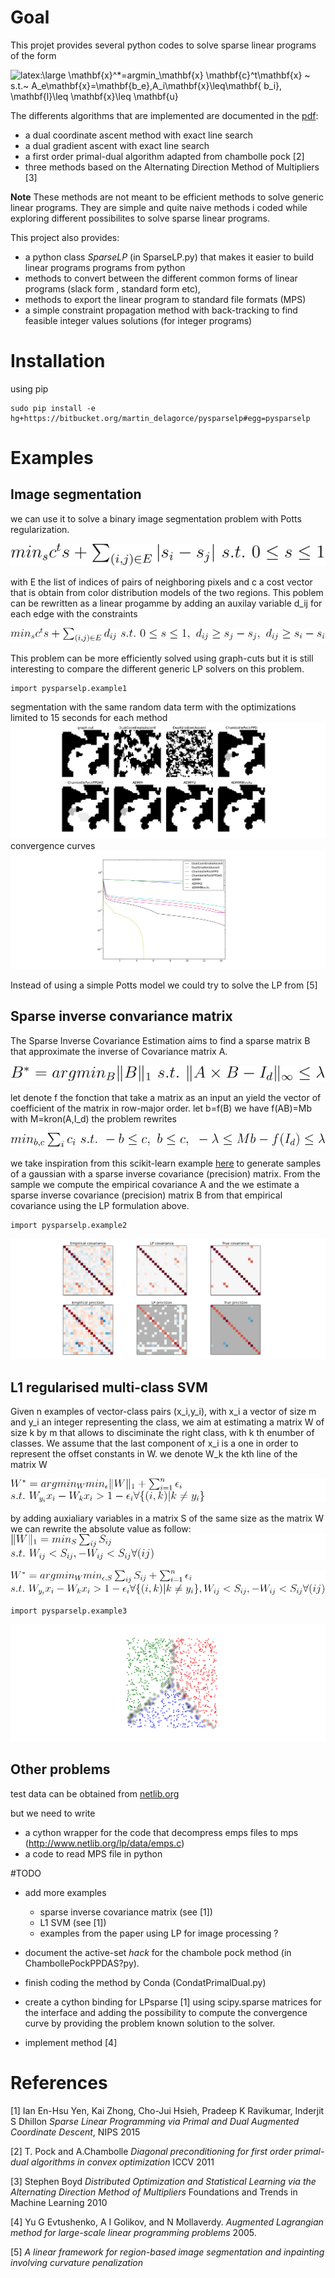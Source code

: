 # Goal

This projet provides several python codes to solve sparse linear programs of the form

![latex:\large $\mathbf{x}^*=argmin_\mathbf{x} \mathbf{c}^t\mathbf{x} ~  s.t.~  A_e\mathbf{x}=\mathbf{b_e},A_i\mathbf{x}\leq\mathbf{ b_i}, \mathbf{l}\leq \mathbf{x}\leq \mathbf{u}$ ](./images/LPproblem.svg)


The differents algorithms that are implemented are documented in the [pdf](./latex/SparseLinearProgramming.pdf): 

* a dual coordinate ascent method with exact line search 
* a dual gradient ascent with exact line search
* a first order primal-dual algorithm adapted from chambolle pock [2]
* three methods based on the Alternating Direction Method of Multipliers [3]

**Note** These methods are not meant to be efficient methods to solve generic linear programs. They are simple and quite naive methods i coded while exploring different possibilites to solve sparse linear programs.


This project also provides: 

* a python class *SparseLP* (in SparseLP.py) that  makes it easier to build linear programs programs from python 
* methods to convert between the different common forms of linear programs (slack form , standard form etc), 
* methods to export the linear program to standard file formats (MPS)
* a simple constraint propagation method with back-tracking to find feasible integer values solutions (for integer programs)

# Installation


using pip

	sudo pip install -e hg+https://bitbucket.org/martin_delagorce/pysparselp#egg=pysparselp

# Examples

## Image segmentation
we can use it to solve a binary image segmentation problem with Potts regularization.

![latex: \large $min_s c^ts + \sum_{(i,j)\in E}  |s_i-s_j| ~s.t. ~0 \leq s\leq 1$](./images/segmentation.svg)

with E the list of indices of pairs of neighboring pixels and c a cost vector that is obtain from color distribution models of the two regions.
This poblem can be rewritten as a linear progamme by adding an auxilay variable d_ij for each edge with the constraints

![latex: \large $min_s c^ts + \sum_{(i,j)\in E}  d_{ij} ~s.t. ~0 \leq s\leq 1, ~d_{ij}\geq s_j-s_j, ~d_{ij}\geq s_i-s_i $](./images/segmentation_lp.svg)
 
This problem can be more efficiently solved using graph-cuts but it is still interesting to compare the different generic LP solvers on this problem. 


	import pysparselp.example1

segmentation with the same random data term with the optimizations limited to 15 seconds for each method
![curves](./images/potts_results.png)
convergence curves
![curves](./images/potts_curves.png)

Instead of using a simple Potts model we could try to solve the LP from [5]

## Sparse inverse convariance matrix 
 
The Sparse Inverse Covariance Estimation aims to find
a sparse matrix B that approximate the inverse of Covariance matrix A.

![latex:\large $B^*=argmin_B \|B\|_1~ s.t.~ \|A\times B-I_d\|_\infty\leq \lambda$](./images/sparse_inv_covariance.svg)

let denote f the fonction that take a matrix as an input an yield the vector of coefficient of the matrix in  row-major order.
let b=f(B) we have f(AB)=Mb with M=kron(A,I_d)
the problem rewrites

![latex: \large $ min_{b,c} \sum_i c_i ~s.t.~ -b\leq c,~b\leq c,~-\lambda\leq M b-f(I_d)\leq \lambda$](./images/lp_sparse_inv_covariance.svg)

we take inspiration from this scikit-learn example [here](http://scikit-learn.org/stable/auto_examples/covariance/plot_sparse_cov.html) to generate 
samples of a gaussian with a sparse inverse covariance (precision) matrix. From the sample we compute the empirical covariance A and the we estimate a sparse inverse covariance (precision) matrix B from that empirical covariance using the LP formulation above.

	import pysparselp.example2


![curves](./images/sparse_precision_matrix.png)

## L1 regularised multi-class SVM

Given n examples of vector-class pairs (x_i,y_i), with x_i a vector of size m and y_i an integer representing the class, we aim at estimating a matrix W of size k by m that allows to disciminate the right class, with k th enumber of classes. We assume that the last component of x_i is a one in order to represent the offset constants in W. we denote W_k the kth line of the matrix W

![latex:\large $W^*=argmin_W min_{\epsilon}\|W\|_1+\sum_{i=1}^n \epsilon_i\\ s.t.~ W_{y_i}x_i-W_kx_i>1-\epsilon_i \forall\{(i,k)|k\neq y_i\}$](./images/l1svm.svg)

by adding auxialiary variables in a matrix S of the same size as the matrix W we can rewrite the absolute value as follow:
![latex:\large $\|W\|_1=min_S \sum_{ij}S_{ij} \\ s.t.~ W_{ij}<S_{ij}, -W_{ij}<S_{ij} \forall(ij)$](./images/abstolp.svg)

![latex:\large $W^*=argmin_{W} min_{\epsilon,S}  \sum_{ij}S_{ij} +\sum_{i=1}^n \epsilon_i\\s.t.~W_{y_i}x_i-W_kx_i>1-\epsilon_i \forall\{(i,k)|k\neq y_i\},W_{ij}<S_{ij}, -W_{ij}<S_{ij} \forall(ij)$](./images/l1svmLP.svg)


	import pysparselp.example3

![classification result with support points](./images/l1svmClassification.svg)


## Other problems
test data can be obtained from  [netlib.org](http://www.netlib.org/lp/data/)

but we need to write

* a cython wrapper for the code that decompress emps files to mps (http://www.netlib.org/lp/data/emps.c)
* a code to read MPS file in python



#TODO

* add more examples 
	* sparse inverse covariance matrix (see [1])
	* L1 SVM (see [1])
	* examples from the paper using LP for image processing ? 

* document the active-set *hack* for the chambole pock method (in ChambollePockPPDAS?py).

* finish coding the method by Conda (CondatPrimalDual.py)

* create a cython binding for LPsparse [1] using scipy.sparse matrices for the interface and adding the possibility to compute the convergence curve by providing the problem known solution to the solver.

* implement method [4]

# References

[1] Ian En-Hsu Yen,  Kai Zhong,  Cho-Jui Hsieh, Pradeep K Ravikumar, Inderjit S Dhillon *Sparse Linear Programming via Primal and Dual Augmented Coordinate Descent*, NIPS 2015

[2] T. Pock and A.Chambolle *Diagonal preconditioning for first order primal-dual algorithms in convex optimization*  ICCV 2011

[3]  Stephen Boyd *Distributed Optimization and Statistical Learning via the Alternating Direction Method of Multipliers*  Foundations and Trends in Machine Learning 2010

[4] Yu G Evtushenko, A I Golikov, and N Mollaverdy. *Augmented
Lagrangian method for large-scale linear programming problems*  2005.

[5] *A linear framework for region-based image segmentation
and inpainting involving curvature penalization*

